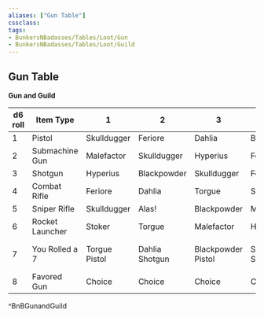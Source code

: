 ```yaml
---
aliases: ["Gun Table"]
cssclass: 
tags: 
- BunkersNBadasses/Tables/Loot/Gun
- BunkersNBadasses/Tables/Loot/Guild
---
```

## Gun Table

**Gun and Guild**

| d6 roll | Item Type       | 1             | 2              | 3                  | 4               | 5                   | 6                    | 7                        | 8                   |
| ------- | --------------- | ------------- | -------------- | ------------------ | --------------- | ------------------- | -------------------- | ------------------------ | ------------------- |
| 1       | Pistol          | Skulldugger   | Feriore        | Dahlia             | Blackpowder     | Alas!               | Malefactor           | Stoker                   | Hyperius            |
| 2       | Submachine Gun  | Malefactor    | Skulldugger    | Hyperius           | Feriore         | Torgue              | Dahlia               | Skulldugger              | Feriore             |
| 3       | Shotgun         | Hyperius      | Blackpowder    | Skulldugger        | Feriore         | Torgue              | Stoker               | Alas!                    | Malefactor          |
| 4       | Combat Rifle    | Feriore       | Dahlia         | Torgue             | Stoker          | Hyperius            | Alas!                | Dahlia                   | Alas!               |
| 5       | Sniper Rifle    | Skulldugger   | Alas!          | Blackpowder        | Malefactor      | Dahlia              | Hyperius             | Stoker                   | Torgue              |
| 6       | Rocket Launcher | Stoker        | Torgue         | Malefactor         | Hyperius        | Stoker              | Torgue               | Malefactor               | Hyperius            |
| 7       | You Rolled a 7  | Torgue Pistol | Dahlia Shotgun | Blackpowder Pistol | Skulldugger SMG | Blackpowder Shotgun | Feriore Combat Rifle | Blackpowder Sniper Rifle | Any Rocket Launcher |
| 8       | Favored Gun     | Choice        | Choice         | Choice             | Choice          | Choice              | Choice               | Choice                   | Choice              |
^BnBGunandGuild
